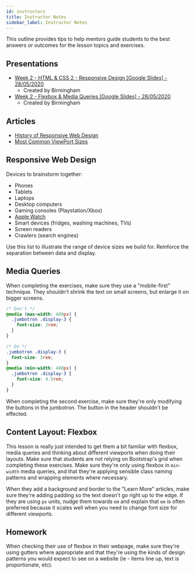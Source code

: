 ```yaml
---
id: instructors
title: Instructor Notes
sidebar_label: Instructor Notes
---
```


This outline provides tips to help mentors guide students to the best answers or outcomes for the lesson topics and exercises.

## Presentations

- [Week 2 - HTML & CSS 2 - Responsive Design [Google Slides] - 28/05/2020](https://docs.google.com/presentation/d/1REawHd4Uy-WGVDmrwvyLLtX-mEurrS15b9QyLn8lULo/edit)
  - Created by Birmingham
- [Week 2 - Flexbox & Media Queries [Google Slides] - 28/05/2020](https://docs.google.com/presentation/d/10Y7ev8w0OZSwuCDU3dUB3wertwVgRIwd0pWC5l5qS8Y/edit#slide=id.g854eaaa097_0_58)
  - Created by Birmingham

## Articles

- [History of Responsive Web Design](https://alistapart.com/article/responsive-web-design/)
- [Most Common ViewPort Sizes](https://responsivedesign.is/develop/browser-feature-support/media-queries-for-common-device-breakpoints/)

## Responsive Web Design

Devices to brainstorm together:

- Phones
- Tablets
- Laptops
- Desktop computers
- Gaming consoles (Playstation/Xbox)
- [Apple Watch](https://www.youtube.com/watch?v=wmyth7Bpyyo)
- Smart devices (fridges, washing machines, TVs)
- Screen readers
- Crawlers (search engines)

Use this list to illustrate the range of device sizes we build for. Reinforce the separation between data and display.

## Media Queries

When completing the exercises, make sure they use a "mobile-first" technique. They shouldn't shrink the text on small screens, but enlarge it on bigger screens.

```css
/* Don't */
@media (max-width: 480px) {
  .jumbotron .display-3 {
    font-size: 3rem;
  }
}

/* Do */
.jumbotron .display-3 {
  font-size: 3rem;
}
@media (min-width: 480px) {
  .jumbotron .display-3 {
    font-size: 4.5rem;
  }
}
```

When completing the second exercise, make sure they're only modifying the buttons in the jumbotron. The button in the header shouldn't be effected.

## Content Layout: Flexbox

This lesson is really just intended to get them a bit familiar with flexbox, media queries and thinking about different viewports when doing their layouts. Make sure that students are not relying on Bootstrap's grid when completing these exercises. Make sure they're only using flexbox in `min-width` media queries, and that they're applying sensible class naming patterns and wrapping elements where necessary.

When they add a background and border to the "Learn More" articles, make sure they're adding padding so the text doesn't go right up to the edge. If they are using `px` units, nudge them towards `em` and explain that `em` is often preferred because it scales well when you need to change font size for different viewports.

## Homework

When checking their use of flexbox in their webpage, make sure they're using gutters where appropriate and that they're using the kinds of design patterns you would expect to see on a website (ie - items line up, text is proportionate, etc).
